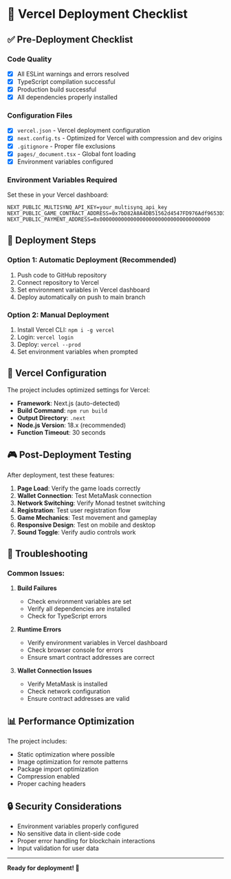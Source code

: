 # 🚀 Vercel Deployment Checklist

## ✅ Pre-Deployment Checklist

### Code Quality
- [x] All ESLint warnings and errors resolved
- [x] TypeScript compilation successful
- [x] Production build successful
- [x] All dependencies properly installed

### Configuration Files
- [x] `vercel.json` - Vercel deployment configuration
- [x] `next.config.ts` - Optimized for Vercel with compression and dev origins
- [x] `.gitignore` - Proper file exclusions
- [x] `pages/_document.tsx` - Global font loading
- [x] Environment variables configured

### Environment Variables Required
Set these in your Vercel dashboard:

```
NEXT_PUBLIC_MULTISYNQ_API_KEY=your_multisynq_api_key
NEXT_PUBLIC_GAME_CONTRACT_ADDRESS=0x7bD82A8A4DB51562d4547FD976Adf9653D3F817D
NEXT_PUBLIC_PAYMENT_ADDRESS=0x000000000000000000000000000000000000
```

## 🚀 Deployment Steps

### Option 1: Automatic Deployment (Recommended)
1. Push code to GitHub repository
2. Connect repository to Vercel
3. Set environment variables in Vercel dashboard
4. Deploy automatically on push to main branch

### Option 2: Manual Deployment
1. Install Vercel CLI: `npm i -g vercel`
2. Login: `vercel login`
3. Deploy: `vercel --prod`
4. Set environment variables when prompted

## 🔧 Vercel Configuration

The project includes optimized settings for Vercel:

- **Framework**: Next.js (auto-detected)
- **Build Command**: `npm run build`
- **Output Directory**: `.next`
- **Node.js Version**: 18.x (recommended)
- **Function Timeout**: 30 seconds

## 🎮 Post-Deployment Testing

After deployment, test these features:

1. **Page Load**: Verify the game loads correctly
2. **Wallet Connection**: Test MetaMask connection
3. **Network Switching**: Verify Monad testnet switching
4. **Registration**: Test user registration flow
5. **Game Mechanics**: Test movement and gameplay
6. **Responsive Design**: Test on mobile and desktop
7. **Sound Toggle**: Verify audio controls work

## 🐛 Troubleshooting

### Common Issues:

1. **Build Failures**
   - Check environment variables are set
   - Verify all dependencies are installed
   - Check for TypeScript errors

2. **Runtime Errors**
   - Verify environment variables in Vercel dashboard
   - Check browser console for errors
   - Ensure smart contract addresses are correct

3. **Wallet Connection Issues**
   - Verify MetaMask is installed
   - Check network configuration
   - Ensure contract addresses are valid

## 📊 Performance Optimization

The project includes:
- Static optimization where possible
- Image optimization for remote patterns
- Package import optimization
- Compression enabled
- Proper caching headers

## 🔒 Security Considerations

- Environment variables properly configured
- No sensitive data in client-side code
- Proper error handling for blockchain interactions
- Input validation for user data

---

**Ready for deployment! 🚀**
